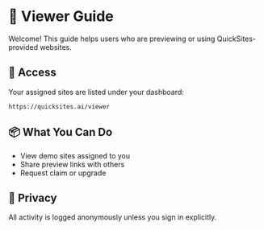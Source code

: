# 👀 Viewer Guide

Welcome! This guide helps users who are previewing or using QuickSites-provided websites.

## 🔑 Access

Your assigned sites are listed under your dashboard:

```
https://quicksites.ai/viewer
```

## 📦 What You Can Do

- View demo sites assigned to you
- Share preview links with others
- Request claim or upgrade

## 🧼 Privacy

All activity is logged anonymously unless you sign in explicitly.
